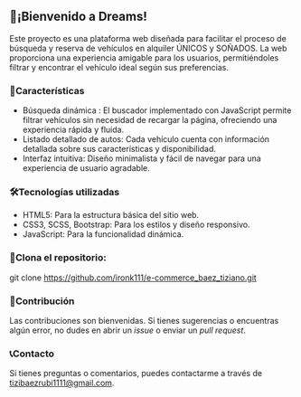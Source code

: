 ## 🚗¡**Bienvenido a Dreams**! 
Este proyecto es una plataforma web diseñada para facilitar el proceso de búsqueda y reserva de vehículos en alquiler ÚNICOS y SOÑADOS.
La web proporciona una experiencia amigable para los usuarios, permitiéndoles filtrar y encontrar el vehículo ideal según sus preferencias.

### 🎯Características
- Búsqueda dinámica : El buscador implementado con JavaScript permite filtrar vehículos sin necesidad de recargar la página, ofreciendo una experiencia rápida y fluida.
- Listado detallado de autos: Cada vehículo cuenta con información detallada sobre sus características y disponibilidad.
- Interfaz intuitiva: Diseño minimalista y fácil de navegar para una experiencia de usuario agradable.

### 🛠️Tecnologías utilizadas
- HTML5: Para la estructura básica del sitio web.
- CSS3, SCSS, Bootstrap: Para los estilos y diseño responsivo.
- JavaScript: Para la funcionalidad dinámica.

### 🚀Clona el repositorio:

git clone https://github.com/ironk111/e-commerce_baez_tiziano.git

### 🤝Contribución
Las contribuciones son bienvenidas. Si tienes sugerencias o encuentras algún error, no dudes en abrir un _issue_ o enviar un _pull request_.

### 📞Contacto
Si tienes preguntas o comentarios, puedes contactarme a través de tizibaezrubi1111@gmail.com.